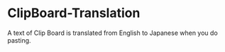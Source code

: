 # ClipBoard-Translation
A text of Clip Board is translated from English to Japanese when you do pasting. 
